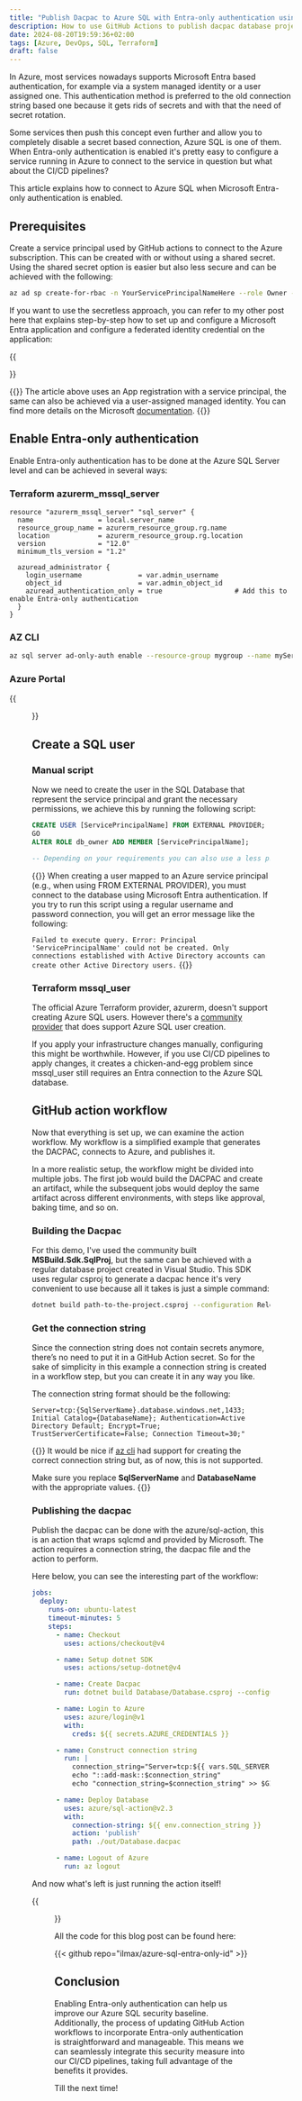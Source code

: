 ```yaml
---
title: "Publish Dacpac to Azure SQL with Entra-only authentication using GitHub Actions"
description: How to use GitHub Actions to publish dacpac database projects to Azure SQL when Entra-Only authentication is enabled
date: 2024-08-20T19:59:36+02:00
tags: [Azure, DevOps, SQL, Terraform]
draft: false
---
```


In Azure, most services nowadays supports Microsoft Entra based authentication, for example via a system managed identity or a user assigned one.
This authentication method is preferred to the old connection string based one because it gets rids of secrets and with that the need of secret rotation.

Some services then push this concept even further and allow you to completely disable a secret based connection, Azure SQL is one of them. When Entra-only authentication is enabled it's pretty easy to configure a service running in Azure to connect to the service in question but what about the CI/CD pipelines?

This article explains how to connect to Azure SQL when Microsoft Entra-only authentication is enabled.

## Prerequisites

Create a service principal used by GitHub actions to connect to the Azure subscription. This can be created with or without using a shared secret. Using the shared secret option is easier but also less secure and can be achieved with the following:

```sh
az ad sp create-for-rbac -n YourServicePrincipalNameHere --role Owner --scopes /subscriptions/YourSubcriptionIdHere
```

If you want to use the secretless approach, you can refer to my other post here that explains step-by-step how to set up and configure a Microsoft Entra application and configure a federated identity credential on the application:

{{<article link="/posts/github-azure-oidc/">}}

{{<tip>}}
The article above uses an App registration with a service principal, the same can also be achieved via a user-assigned managed identity. You can find more details on the Microsoft [documentation](https://learn.microsoft.com/en-us/azure/developer/github/connect-from-azure-openid-connect).
{{</tip>}}

## Enable Entra-only authentication

Enable Entra-only authentication has to be done at the Azure SQL Server level and can be achieved in several ways:

### Terraform azurerm_mssql_server

```hcl
resource "azurerm_mssql_server" "sql_server" {
  name                = local.server_name
  resource_group_name = azurerm_resource_group.rg.name
  location            = azurerm_resource_group.rg.location
  version             = "12.0"
  minimum_tls_version = "1.2"

  azuread_administrator {
    login_username              = var.admin_username
    object_id                   = var.admin_object_id
    azuread_authentication_only = true                  # Add this to enable Entra-only authentication
  }
}
```

### AZ CLI

```sh
az sql server ad-only-auth enable --resource-group mygroup --name myServer
```

### Azure Portal

{{<figure src="azure-portal.png" alt="Enable Entra-only authentication in the portal" caption="*Enable Entra-only authentication in the portal*">}}

## Create a SQL user

### Manual script

Now we need to create the user in the SQL Database that represent the service principal and grant the necessary permissions, we achieve this by running the following script:

```sql
CREATE USER [ServicePrincipalName] FROM EXTERNAL PROVIDER;
GO
ALTER ROLE db_owner ADD MEMBER [ServicePrincipalName];

-- Depending on your requirements you can also use a less privileged role, e.g. db_ddladmin
```

{{<note>}}
When creating a user mapped to an Azure service principal (e.g., when using FROM EXTERNAL PROVIDER), you must connect to the database using Microsoft Entra authentication. If you try to run this script using a regular username and password connection, you will get an error message like the following:

`
Failed to execute query. Error: Principal 'ServicePrincipalName' could not be created.
Only connections established with Active Directory accounts can create other Active Directory users.
`
{{</note>}}

### Terraform mssql_user

The official Azure Terraform provider, azurerm, doesn't support creating Azure SQL users. However there's a [community provider](https://registry.terraform.io/providers/betr-io/mssql/latest) that does support Azure SQL user creation.

If you apply your infrastructure changes manually, configuring this might be worthwhile. However, if you use CI/CD pipelines to apply changes, it creates a chicken-and-egg problem since mssql_user still requires an Entra connection to the Azure SQL database.

## GitHub action workflow

Now that everything is set up, we can examine the action workflow. My workflow is a simplified example that generates the DACPAC, connects to Azure, and publishes it.

In a more realistic setup, the workflow might be divided into multiple jobs. The first job would build the DACPAC and create an artifact, while the subsequent jobs would deploy the same artifact across different environments, with steps like approval, baking time, and so on.

### Building the Dacpac

For this demo, I've used the community built **MSBuild.Sdk.SqlProj**, but the same can be achieved with a regular database project created in Visual Studio. This SDK uses regular csproj to generate a dacpac hence it's very convenient to use because all it takes is just a simple command:

```sh
dotnet build path-to-the-project.csproj --configuration Release
```

### Get the connection string

Since the connection string does not contain secrets anymore, there’s no need to put it in a GitHub Action secret. So for the sake of simplicity in this example a connection string is created in a workflow step, but you can create it in any way you like.

The connection string format should be the following:

`
Server=tcp:{SqlServerName}.database.windows.net,1433; Initial Catalog={DatabaseName}; Authentication=Active Directory Default; Encrypt=True; TrustServerCertificate=False; Connection Timeout=30;"
`

{{<note>}}
It would be nice if [az cli](https://learn.microsoft.com/en-us/cli/azure/sql/db?view=azure-cli-latest#az-sql-db-show-connection-string) had support for creating the correct connection string but, as of now, this is not supported.

Make sure you replace **SqlServerName** and **DatabaseName** with the appropriate values.
{{</note>}}

### Publishing the dacpac

Publish the dacpac can be done with the azure/sql-action, this is an action that wraps sqlcmd and provided by Microsoft. The action requires a connection string, the dacpac file and the action to perform.

Here below, you can see the interesting part of the workflow:

```yml
jobs:
  deploy:
    runs-on: ubuntu-latest
    timeout-minutes: 5
    steps:
      - name: Checkout
        uses: actions/checkout@v4

      - name: Setup dotnet SDK
        uses: actions/setup-dotnet@v4

      - name: Create Dacpac
        run: dotnet build Database/Database.csproj --configuration Release -o ./out

      - name: Login to Azure
        uses: azure/login@v1
        with:
          creds: ${{ secrets.AZURE_CREDENTIALS }}

      - name: Construct connection string
        run: |
          connection_string="Server=tcp:${{ vars.SQL_SERVER }}.database.windows.net,1433; Initial Catalog=${{ vars.SQL_DATABASE }}; Authentication=Active Directory Default; Encrypt=True; TrustServerCertificate=False; Connection Timeout=30;"
          echo "::add-mask::$connection_string"
          echo "connection_string=$connection_string" >> $GITHUB_ENV

      - name: Deploy Database
        uses: azure/sql-action@v2.3
        with:
          connection-string: ${{ env.connection_string }}
          action: 'publish'
          path: ./out/Database.dacpac

      - name: Logout of Azure
        run: az logout
```

And now what's left is just running the action itself!

{{<figure src="action.png" alt="GitHub Action workflow run" caption="*GitHub Action workflow run*">}}

All the code for this blog post can be found here:

{{< github repo="ilmax/azure-sql-entra-only-id" >}}

## Conclusion

Enabling Entra-only authentication can help us improve our Azure SQL security baseline. Additionally, the process of updating GitHub Action workflows to incorporate Entra-only authentication is straightforward and manageable. This means we can seamlessly integrate this security measure into our CI/CD pipelines, taking full advantage of the benefits it provides.

Till the next time!

